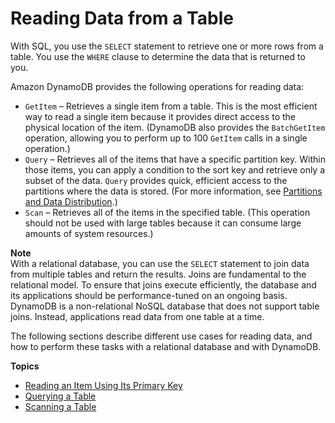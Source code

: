 # Reading Data from a Table<a name="SQLtoNoSQL.ReadData"></a>

With SQL, you use the `SELECT` statement to retrieve one or more rows from a table\. You use the `WHERE` clause to determine the data that is returned to you\.

Amazon DynamoDB provides the following operations for reading data:
+ `GetItem` – Retrieves a single item from a table\. This is the most efficient way to read a single item because it provides direct access to the physical location of the item\. \(DynamoDB also provides the `BatchGetItem` operation, allowing you to perform up to 100 `GetItem` calls in a single operation\.\)
+ `Query` – Retrieves all of the items that have a specific partition key\. Within those items, you can apply a condition to the sort key and retrieve only a subset of the data\. `Query` provides quick, efficient access to the partitions where the data is stored\. \(For more information, see [Partitions and Data Distribution](HowItWorks.Partitions.md)\.\)
+ `Scan` – Retrieves all of the items in the specified table\. \(This operation should not be used with large tables because it can consume large amounts of system resources\.\)

**Note**  
With a relational database, you can use the `SELECT` statement to join data from multiple tables and return the results\. Joins are fundamental to the relational model\. To ensure that joins execute efficiently, the database and its applications should be performance\-tuned on an ongoing basis\. DynamoDB is a non\-relational NoSQL database that does not support table joins\. Instead, applications read data from one table at a time\. 

The following sections describe different use cases for reading data, and how to perform these tasks with a relational database and with DynamoDB\.

**Topics**
+ [Reading an Item Using Its Primary Key](SQLtoNoSQL.ReadData.SingleItem.md)
+ [Querying a Table](SQLtoNoSQL.ReadData.Query.md)
+ [Scanning a Table](SQLtoNoSQL.ReadData.Scan.md)